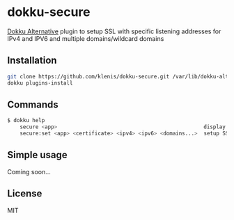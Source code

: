 # dokku-secure

[Dokku Alternative](https://github.com/dokku-alt/dokku-alt) plugin to setup SSL with specific listening addresses for IPv4 and IPV6 and multiple domains/wildcard domains

## Installation

```bash
git clone https://github.com/klenis/dokku-secure.git /var/lib/dokku-alt/plugins/dokku-secure
dokku plugins-install
```

## Commands

```bash
$ dokku help
    secure <app>                                               display the SSL config for an app
    secure:set <app> <certificate> <ipv4> <ipv6> <domains...>  setup SSL for an app
```

## Simple usage

Coming soon...

## License
MIT
